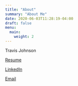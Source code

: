 ```yaml
---
title: "About"
summary: "About Me"
date: 2020-06-03T11:28:19-04:00
draft: false
menu:
  main:
    weight: 2
---
```


Travis Johnson

[Resume](https://resume.thisguy.codes/)

[LinkedIn](https://www.linkedin.com/in/thisguycodes/)

[Email](mailto:travis@thisguy.codes)
